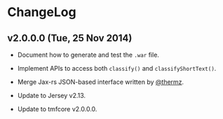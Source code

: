 ChangeLog
=========

v2.0.0.0 (Tue, 25 Nov 2014)
---------------------------

* Document how to generate and test the `.war` file.

* Implement APIs to access both `classify()` and `classifyShortText()`.

* Merge Jax-rs JSON-based interface written by [@thermz](
  https://github.com/thermz).

* Update to Jersey v2.13.

* Update to tmfcore v2.0.0.0.
